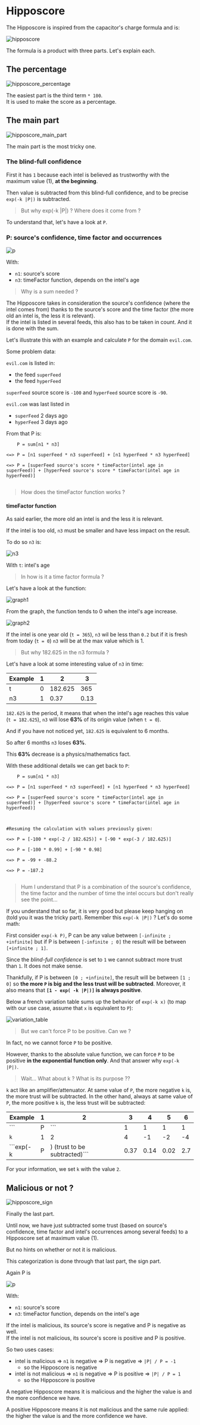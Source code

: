 # Hipposcore

The Hipposcore is inspired from the capacitor's charge formula and is:

![hipposcore](hipposcore.png)

The formula is a product with three parts. Let's explain each.

## The percentage

![hipposcore_percentage](hipposcore_percentage.png)

The easiest part is the third term ``` * 100 ```.     
It is used to make the score as a percentage.

## The main part

![hipposcore_main_part](hipposcore_main_part.png)

The main part is the most tricky one.

### The blind-full confidence

First it has ```1``` because each intel is believed as trustworthy with the maximum value (1), **at the beginning**. 

Then value is subtracted from this blind-full confidence, and to be precise ```exp(-k |P|)``` is subtracted.

> But why exp(-k |P|) ? Where does it come from ?    

To understand that, let's have a look at ```P```.

### P: source's confidence, time factor and occurrences

![p](p.png)

With:    


* ```n1```: source's score
* ```n3```: timeFactor function, depends on the intel's age

> Why is a sum needed ?

The Hipposcore takes in consideration the source's confidence (where the intel comes from) thanks to the source's score  and the time factor (the more old an intel is, the less it is relevant).     
If the intel is listed in several feeds, this also has to be taken in count. And it is done with the sum.

Let's illustrate this with an example and calculate ```P``` for the domain ```evil.com```.

Some problem data:  


```evil.com``` is listed in:
 
   * the feed ```superFeed```
   * the feed ```hyperFeed```


```superFeed``` source score is ```-100``` and ```hyperFeed``` source score is ```-90```.


```evil.com``` was last listed in

   * ```superFeed``` 2 days ago
   * ```hyperFeed``` 3 days ago

From that P is:

```
    P = sum[n1 * n3]
    
<=> P = [n1 superFeed * n3 superFeed] + [n1 hyperFeed * n3 hyperFeed]
        
<=> P = [superFeed source's score * timeFactor(intel age in superFeed)] + [hyperFeed source's score * timeFactor(intel age in hyperFeed)]
 
```

> How does the timeFactor function works ?


#### timeFactor function

As said earlier, the more old an intel is and the less it is relevant.     


If the intel is too old, ```n3``` must be smaller and have less impact on the result.    


To do so ```n3``` is:


![n3](n3.png)

With ```t```: intel's age

> In how is it a time factor formula ?

Let's have a look at the function:

![graph1](graph1.png)

From the graph, the function tends to 0 when the intel's age increase.

![graph2](graph2.png)

If the intel is one year old (```t = 365```), ```n3``` wil be less than ```0.2``` but if it is fresh from today (```t = 0```) ```n3``` will be at the max value which is 1.

> But why 182.625 in the n3 formula ?

Let's have a look at some interesting value of ```n3``` in time:

|  Example  |  1  |  2  |  3  |
|  -------  | --- | --- | --- |
|  t  |  0  |  182.625  |  365  |    
|  n3  |  1  |  0.37  |  0.13  |    

```182.625``` is the period, it means that when the intel's age reaches this value (```t = 182.625```), ```n3``` will lose **63%** of its origin value (when ```t = 0```).   

And if you have not noticed yet, ```182.625``` is equivalent to 6 months.     

So after 6 months ```n3``` loses **63%**.    


This **63%** decrease is a physics/mathematics fact.

With these additional details we can get back to ```P```:


```
    P = sum[n1 * n3]
    
<=> P = [n1 superFeed * n3 superFeed] + [n1 hyperFeed * n3 hyperFeed]
        
<=> P = [superFeed source's score * timeFactor(intel age in superFeed)] + [hyperFeed source's score * timeFactor(intel age in hyperFeed)]



#Resuming the calculation with values previously given:

<=> P = [-100 * exp(-2 / 182.625)] + [-90 * exp(-3 / 182.625)]

<=> P = [-100 * 0.99] + [-90 * 0.98]

<=> P = -99 + -88.2

<=> P = -187.2
 
```

> Hum I understand that P is a combination of the source's confidence, the time factor and the number of time the intel occurs but don't really see the point...

If you understand that so far, it is very good but please keep hanging on (told you it was the tricky part). Remember this ```exp(-k |P|)``` ? Let's do some math:

First consider ```exp(-k P)```, P can be any value between ```[-infinite ; +infinite]``` but if P is between ```[-infinite ; 0]``` the result will be between ```[+infinite ; 1]```.

Since the *blind-full confidence* is set to ```1``` we cannot subtract more trust than ```1```. It does not make sense.    

Thankfully, if P is between ```[0 ; +infinite]```, the result will be between ```[1 ; 0]``` so **the more ```P``` is big and the less trust will be subtracted**.
Moreover, it also means that **```[1 - exp( -k |P|)]``` is always positive**.


Below a french variation table sums up the behavior of ```exp(-k x)``` (to map with our use case, assume that ```x``` is equivalent to ```P```):

![variation_table](variation_table.png)

> But we can't force P to be positive. Can we ?

In fact, no we cannot force ```P``` to be positive.   

However, thanks to the absolute value function, we can force ```P``` to be positive **in the exponential function only**. And that answer why ```exp(-k |P|)```.

> Wait... What about k ? What is its purpose ??

```k``` act like an amplifier/attenuator. At same value of ```P```, the more negative ```k``` is, the more trust will be subtracted. In the other hand, always at same value of ```P```, the more positive ```k``` is, the less trust will be subtracted:

|  Example  |  1  |  2  |  3  |  4  |  5  |  6  |
| --------  | --- | --- | --- | --- | --- | --- |
|  ```|P|```  |  1  |  1  |  1  |  1  |  1  |  1  |     
|  ```k```  |  1  |  2  |  4  | -1  |  -2  |  -4  |     
|  ```exp(-k |P|) (trust to be subtracted)```  |  0.37  |  0.14  |  0.02  |  2.7  |  7.4  |  54.6 |     

For your information, we set ```k``` with the value ```2```.



## Malicious or not ?

![hipposcore_sign](hipposcore_sign.png)

Finally the last part.


Until now, we have just subtracted some trust (based on source's confidence, time factor and intel's occurrences among several feeds) to a Hipposcore set at maximum value (1).    


But no hints on whether or not it is malicious.    


This categorization is done through that last part, the sign part.   


Again P is

![p](p.png)

With:    


* ```n1```: source's score
* ```n3```: timeFactor function, depends on the intel's age    
 


If the intel is malicious, its source's score is negative and P is negative as well.      
If the intel is not malicious, its source's score is positive and P is positive.    


So two uses cases:

* intel is malicious => ```n1``` is negative => P is negative => ```|P| / P = -1```
   * so the Hipposcore is negative
* intel is not malicious => ```n1``` is negative => P is positive => ```|P| / P = 1```
   * so the Hipposcore is positive

A negative Hipposcore means it is malicious and the higher the value is and the more confidence we have.   

A positive Hipposcore means it is not malicious and the same rule applied: the higher the value is and the more confidence we have.

